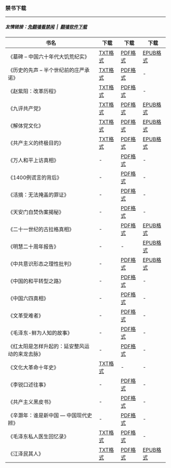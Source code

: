 ### 禁书下载

---
##### 友情链接：[免翻墙看禁闻](https://github.com/gfw-breaker/banned-news3) &nbsp;|&nbsp; [翻墙软件下载](https://github.com/gfw-breaker/nogfw)

| 书名 | 下载 | 下载 | 下载 |
|---|---|---|---|
| 《墓碑 – 中国六十年代大饥荒纪实》 | [TXT格式](http://192.248.146.163:10000/videos/books/grave-stone.txt) | [PDF格式](http://192.248.146.163:10000/videos/books/grave-stone.pdf) | [EPUB格式](http://192.248.146.163:10000/videos/books/grave-stone.epub) |
| 《历史的先声 – 半个世纪前的庄严承诺》 | [TXT格式](http://192.248.146.163:10000/videos/books/lsxs.txt) | [PDF格式](http://192.248.146.163:10000/videos/books/lsxs.pdf) | - |
| 《赵紫阳：改革历程》 | [TXT格式](http://192.248.146.163:10000/videos/books/zzy_gglc.txt) | [PDF格式](http://192.248.146.163:10000/videos/books/zzy_gglc.pdf) | - |
| 《九评共产党》 | [TXT格式](http://192.248.146.163:10000/videos/books/9ping.txt) | [PDF格式](http://192.248.146.163:10000/videos/books/9ping.pdf) | [EPUB格式](http://192.248.146.163:10000/videos/books/9ping.epub) |
| 《解体党文化》 | [TXT格式](http://192.248.146.163:10000/videos/books/jtdwh.txt) | [PDF格式](http://192.248.146.163:10000/videos/books/jtdwh.pdf) | [EPUB格式](http://192.248.146.163:10000/videos/books/jtdwh.epub) |
| 《共产主义的终极目的》 | [TXT格式](http://192.248.146.163:10000/videos/books/gczy.txt) | [PDF格式](http://192.248.146.163:10000/videos/books/gczy.pdf) | [EPUB格式](http://192.248.146.163:10000/videos/books/gczy.epub) |
| 《万人和平上访真相》 | - | [PDF格式](http://192.248.146.163:10000/videos/books/425.pdf) | - |
| 《1400例谎言的背后》 | - | [PDF格式](http://192.248.146.163:10000/videos/books/1400zx.pdf) | - |
| 《活摘：无法掩盖的罪证》 | - | [PDF格式](http://192.248.146.163:10000/videos/books/organ.pdf) | - |
| 《天安门自焚伪案揭秘》 | - | [PDF格式](http://192.248.146.163:10000/videos/books/zifen.pdf) | - |
| 《二十一世纪的古拉格真相》 | - | [PDF格式](http://192.248.146.163:10000/videos/books/glg.pdf) | [EPUB格式](http://192.248.146.163:10000/videos/books/glg.epub) |
| 《明慧二十周年报告》 | - | - | [EPUB格式](http://192.248.146.163:10000/videos/books/mh-20.epub) |
| 《中共意识形态之理性批判》 | - | [PDF格式](http://192.248.146.163:10000/videos/books/zgysxt.pdf) | [EPUB格式](http://192.248.146.163:10000/videos/books/zgysxt.epub) |
| 《中国的和平转型之路》 | - | [PDF格式](http://192.248.146.163:10000/videos/books/hpzx.pdf) | - |
| 《中国六四真相》 | - | [PDF格式](http://192.248.146.163:10000/videos/books/64.pdf) | - |
| 《文革受难者》 | - | [PDF格式](http://192.248.146.163:10000/videos/books/wenge-victims.pdf) | - |
| 《毛泽东-鲜为人知的故事》 | - | [PDF格式](http://192.248.146.163:10000/videos/books/mzd.pdf) | - |
| 《红太阳是怎样升起的：延安整风运动的来龙去脉》 | - | [PDF格式](http://192.248.146.163:10000/videos/books/yanan.pdf) | - |
| 《文化大革命十年史》 | [TXT格式](http://192.248.146.163:10000/videos/books/wenge_10years.txt) | - | - |
| 《李锐口述往事》 | - | [PDF格式](http://192.248.146.163:10000/videos/books/LiRui.pdf) | - |
| 《共产主义黑皮书》 | - | [PDF格式](http://192.248.146.163:10000/videos/books/blackbook.pdf) | - |
| 《辛灏年：谁是新中国 — 中国现代史辨》 | - | [PDF格式](http://192.248.146.163:10000/videos/books/newchina.pdf) | - |
| 《毛泽东私人医生回忆录》 | [TXT格式](http://192.248.146.163:10000/videos/books/mzdyshyl.txt) | [PDF格式](http://192.248.146.163:10000/videos/books/mzdyshyl.pdf) | - |
| 《江泽民其人》 | [TXT格式](http://192.248.146.163:10000/videos/books/jzm.txt) | [PDF格式](http://192.248.146.163:10000/videos/books/jzm.pdf) | [EPUB格式](http://192.248.146.163:10000/videos/books/jzm.epub) |
